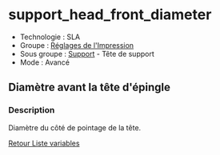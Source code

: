 # support_head_front_diameter

* Technologie : SLA
* Groupe : [Réglages de l'Impression](../sla_printer/sla_parameters.md)
* Sous groupe : [Support](../print_settings/print_settings.md#support) - Tête de support
* Mode : Avancé 

## Diamètre avant la tête d'épingle

### Description

Diamètre du côté de pointage de la tête.

[Retour Liste variables](variable_list.md)
